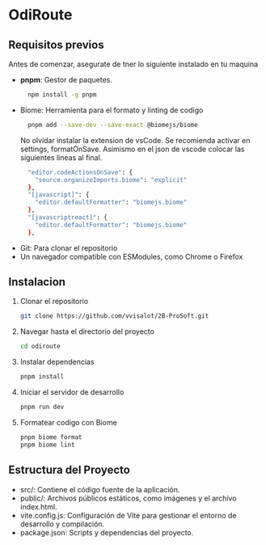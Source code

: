 # OdiRoute

## Requisitos previos

Antes de comenzar, asegurate de tner lo siguiente instalado en tu maquina

- **pnpm**: Gestor de paquetes.
    ```bash
      npm install -g pnpm
    ```
- Biome: Herramienta para el formato y linting de codigo
    ```bash
      pnpm add --save-dev --save-exact @biomejs/biome
    ```   
    No olvidar instalar la extension de vsCode. Se recomienda activar en settings, formatOnSave.
    Asimismo en el json de vscode colocar las siguientes lineas al final.
    ```bash
      "editor.codeActionsOnSave": {
        "source.organizeImports.biome": "explicit"
      },
      "[javascript]": {
        "editor.defaultFormatter": "biomejs.biome"
      },
      "[javascriptreact]": {
        "editor.defaultFormatter": "biomejs.biome"
      },
    ```
- Git: Para clonar el repositorio
- Un navegador compatible con ESModules, como Chrome o Firefox

## Instalacion

1. Clonar el repositorio
   ```bash
   git clone https://github.com/vvisalot/2B-ProSoft.git
   ```
2. Navegar hasta el directorio del proyecto

   ```bash
   cd odiroute
   ```

3. Instalar dependencias
   ```bash
   pnpm install
   ```
4. Iniciar el servidor de desarrollo
   ```bash
   pnpm run dev
   ```
5. Formatear codigo con Biome
   ```bash
   pnpm biome format
   pnpm biome lint
   ```


## Estructura del Proyecto

- src/: Contiene el código fuente de la aplicación.
- public/: Archivos públicos estáticos, como imágenes y el archivo index.html.
- vite.config.js: Configuración de Vite para gestionar el entorno de desarrollo y compilación.
- package.json: Scripts y dependencias del proyecto.
